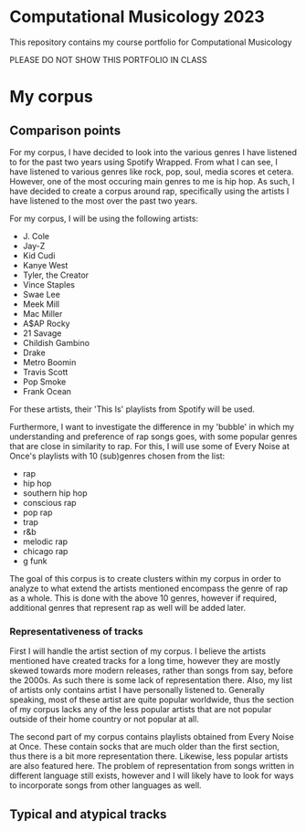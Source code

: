 # Computational Musicology 2023
 This repository contains my course portfolio for Computational Musicology
 
PLEASE DO NOT SHOW THIS PORTFOLIO IN CLASS

# My corpus



## Comparison points
For my corpus, I have decided to look into the various genres I have listened to for the past two years using Spotify Wrapped. From what I can see, I have listened to various genres like rock, pop, soul, media scores et cetera. However, one of the most occuring main genres to me is hip hop. As such, I have decided to create a corpus around rap, specifically using the artists I have listened to the most over the past two years.

For my corpus, I will be using the following artists:
- J. Cole
- Jay-Z
- Kid Cudi
- Kanye West
- Tyler, the Creator
- Vince Staples
- Swae Lee
- Meek Mill
- Mac Miller
- A$AP Rocky
- 21 Savage
- Childish Gambino
- Drake
- Metro Boomin
- Travis Scott
- Pop Smoke
- Frank Ocean

For these artists, their 'This Is' playlists from Spotify will be used.

Furthermore, I want to investigate the difference in my 'bubble' in which my understanding and preference of rap songs goes, with some popular genres that are close in similarity to rap. For this, I will use some of Every Noise at Once's playlists with 10 (sub)genres chosen from the list:

- rap
- hip hop
- southern hip hop
- conscious rap
- pop rap
- trap
- r&b
- melodic rap
- chicago rap
- g funk

The goal of this corpus is to create clusters within my corpus in order to analyze to what extend the artists mentioned encompass the genre of rap as a whole. This is done with the above 10 genres, however if required, additional genres that represent rap as well will be added later.

### Representativeness of tracks

First I will handle the artist section of my corpus. I believe the artists mentioned have created tracks for a long time, however they are mostly skewed towards more modern releases, rather than songs from say, before the 2000s. As such there is some lack of representation there. Also,  my list of artists only contains artist I have personally listened to. Generally speaking, most of these artist are quite popular worldwide, thus the section of my corpus lacks any of the less popular artists that are not popular outside of their home country or not popular at all. 

The second part of my corpus contains playlists obtained from Every Noise at Once. These contain socks that are much older than the first section, thus there is a bit more representation there. Likewise, less popular artists are also featured here. The problem of representation from songs written in different language still exists, however and I will likely have to look for ways to incorporate songs from other languages as well.


## Typical and atypical tracks


